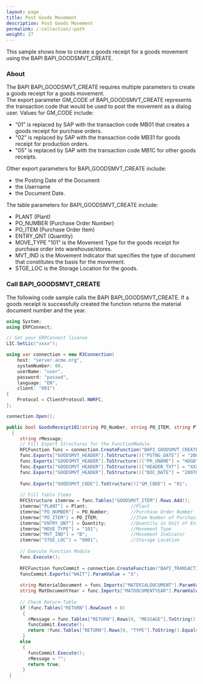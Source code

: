 ```yaml
---
layout: page
title: Post Goods Movement
description: Post Goods Movement
permalink: /:collection/:path
weight: 27
---
```


This sample shows how to create a goods receipt for a goods movement using the BAPI BAPI_GOODSMVT_CREATE. 

### About

The BAPI BAPI_GOODSMVT_CREATE requires multiple parameters to create a goods receipt for a goods movement.<br>
The export parameter GM_CODE of BAPI_GOODSMVT_CREATE represents the transaction code that would be used to post the movement as a dialog user. Values for GM_CODE include: 
- “01” is replaced by SAP with the transaction code MB01 that creates a goods receipt for purchase orders. 
- “02” is replaced by SAP with the transaction code MB31 for goods receipt for production orders.
- "05" is replaced by SAP with the transaction code MB1C for other goods receipts.

Other export parameters for BAPI_GOODSMVT_CREATE include:
- the Posting Date of the Document
- the Username
- the Document Date. 

The table parameters for BAPI_GOODSMVT_CREATE include:
- PLANT (Plant)
- PO_NUMBER (Purchase Order Number) 
- PO_ITEM (Purchase Order Item)
- ENTRY_QNT (Quantity)
- MOVE_TYPE "101" is the Movement Type for the goods receipt for purchase order into warehouse/stores.
- MVT_IND is the Movement Indicator that specifies the type of document that constitutes the basis for the movement.
- STGE_LOC is the Storage Location for the goods. 

### Call BAPI_GOODSMVT_CREATE

The following code sample calls the BAPI BAPI_GOODSMVT_CREATE.
If a goods receipt is successfully created the function returns the material document number and the year.

```csharp
using System;
using ERPConnect;

// Set your ERPConnect license
LIC.SetLic("xxxx");

using var connection = new R3Connection(
    host: "server.acme.org",
    systemNumber: 00,
    userName: "user",
    password: "passwd",
    language: "EN",
    client: "001")
{
    Protocol = ClientProtocol.NWRFC,
};

connection.Open();

public bool GoodsReceipt101(string PO_Number, string PO_ITEM, string Plant, decimal Quantity)
  {
     string rMessage;
     // Fill Export Structures for the FunctionModule
     RFCFunction func = connection.CreateFunction("BAPI_GOODSMVT_CREATE");
     func.Exports["GOODSMVT_HEADER"].ToStructure()["PSTNG_DATE"] = "20070921"; //Posting Date in the Document
     func.Exports["GOODSMVT_HEADER"].ToStructure()["PR_UNAME"] = "HUGO";       //UserName
     func.Exports["GOODSMVT_HEADER"].ToStructure()["HEADER_TXT"] = "XXX";      //HeaderText
     func.Exports["GOODSMVT_HEADER"].ToStructure()["DOC_DATE"] = "20070921";   //Document Date in Document
  
     func.Exports["GOODSMVT_CODE"].ToStructure()["GM_CODE"] = "01";
  
     // Fill Table Items 
     RFCStructure itemrow = func.Tables["GOODSMVT_ITEM"].Rows.Add();
     itemrow["PLANT"] = Plant;                //Plant
     itemrow["PO_NUMBER"] = PO_Number;        //Purchase Order Number
     itemrow["PO_ITEM"] = PO_ITEM;            //Item Number of Purchasing Document  
     itemrow["ENTRY_QNT"] = Quantity;         //Quantity in Unit of Entry
     itemrow["MOVE_TYPE"] = "101";            //Movement Type
     itemrow["MVT_IND"] = "B";                //Movement Indicator
     itemrow["STGE_LOC"] = "0001";            //Storage Location
  
     // Execute Function Module
     func.Execute();
  
     RFCFunction funcCommit = connection.CreateFunction("BAPI_TRANSACTION_COMMIT");
     funcCommit.Exports["WAIT"].ParamValue = "X";
  
     string MaterialDocument = func.Imports["MATERIALDOCUMENT"].ParamValue.ToString();
     string MatDocumentYear = func.Imports["MATDOCUMENTYEAR"].ParamValue.ToString();
  
     // Check Return-Table
     if (func.Tables["RETURN"].RowCount > 0)
      {
        rMessage = func.Tables["RETURN"].Rows[0, "MESSAGE"].ToString();
        funcCommit.Execute();
        return !func.Tables["RETURN"].Rows[0, "TYPE"].ToString().Equals("E");
      }
     else
      {
        funcCommit.Execute();
        rMessage = "";
        return true;
      }
 }
```
